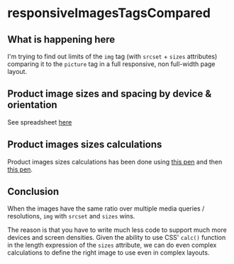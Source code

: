 # responsiveImagesTagsCompared

## What is happening here

I'm trying to find out limits of the `img` tag (with `srcset` + `sizes` attributes) comparing it to the `picture` tag in a full responsive, non full-width page layout.

## Product image sizes and spacing by device & orientation

See spreadsheet [here](https://docs.google.com/spreadsheets/d/1BCeWGXOevUHlL8l9ti2i81C9BgSsHtybO9Z9WAYpfnQ/edit?usp=sharing)

## Product images sizes calculations

Product images sizes calculations has been done using [this pen](http://codepen.io/verlok/pen/JGXeyz?editors=110) and then [this pen](http://codepen.io/verlok/pen/adNQqX?editors=110).

## Conclusion

When the images have the same ratio over multiple media queries / resolutions, `img` with `srcset` and `sizes` wins.

The reason is that you have to write much less code to support much more devices and screen densities. Given the ability to use CSS' `calc()` function in the length expression of the `sizes` attribute, we can do even complex calculations to define the right image to use even in complex layouts.
